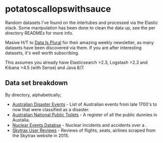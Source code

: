 # potatoscallopswithsauce

Random datasets I've found on the intertubes and processed via the Elastic stack. Some manipulation has been done to clean the data up, see the per directory READMEs for more info.

Masive H/T to [Data Is Plural](http://tinyletter.com/data-is-plural) for their amazing weekly newsletter, as many datasets have been discovered via them. If you are after interesting datasets, it's well worth subscribing.

This assumes you already have Elasticsearch >2.3, Logstash >2.3 and Kibana >4.5 (with Sense) and Java 8/7.

## Data set breakdown
By directory, alphabetically;
 * [Australian Disaster Events](https://github.com/markwalkom/potatoscallopswithsauce/tree/master/australian_disaster_events) - List of Australian events from late 1700's to now that were classified as a disaster.
 * [Australian National Public Toilets](https://github.com/markwalkom/potatoscallopswithsauce/tree/master/australian_national_public_toilets) - A register of all the public dunnies in Austalia.
 * [Nuclear Events Databse](https://github.com/markwalkom/potatoscallopswithsauce/tree/master/nuclear_events_database) - Nuclear incidents and accidents over a .
 * [Skytrax User Reviews](https://github.com/markwalkom/potatoscallopswithsauce/tree/master/skytrax_user_reviews) - Reviews of flights, seats, airlines scraped from the Skytrax website in 2015.